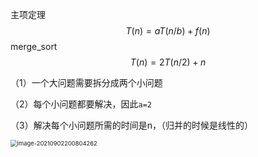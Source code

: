 主项定理
$$
T(n) = aT(n/b)+f(n)
$$
merge_sort
$$
T(n) = 2T(n/2)+n
$$


（1）一个大问题需要拆分成两个小问题

（2）每个小问题都要解决，因此`a=2`

（3）解决每个小问题所需的时间是n，（归并的时候是线性的）

<img src="https://gitee.com/ma-yunfei/picture/raw/master/20210902200804.png" alt="image-20210902200804262" style="zoom:67%;" />

